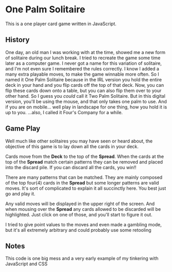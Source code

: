 # One Palm Solitaire
This is a one player card game written in JavaScript. 

## History
One day, an old man I was working with at the time, 
showed me a new form of solitaire during our lunch break. 
I tried to recreate the game some time later as a computer game. 
I never got a name for this variation of solitaire, and I'm not even sure I remembered the rules correctly. I know I added a many extra playable moves, to make the game winnable more often.
So I named it One Palm Solitaire because in the IRL version you hold the entire deck in your hand and you
flip cards off the top of that deck. Now, you can flip these cards down onto a table, but you can also flip them over to 
your other hand. So I guess you _could_ call it Two Palm Solitaire. But in this digital version, you'll be using the mouse,
and that only takes one palm to use. And if you are on mobile... well play in landscape for one thing, how you hold it is up to you.
...also, I called it Four's Company for a while.

## Game Play
Well much like other solitaires you may have seen or heard about, the objective of this game is to lay down all the cards in your deck. 

Cards move from the **Deck** to the top of the **Spread**. When the cards at the top of the **Spread**
match certain patterns they can be removed and placed into the discard pile. 
If you can discard all the cards, you win!!

There are many patterns that can be matched. They are mainly composed of the top four(4) cards in the **Spread**
but some longer patterns are valid moves. It's sort of complicated to explain it all succinctly here. You best just go and play it.

Any valid moves will be displayed in the upper right of the screen. And when mousing over the **Spread** any 
cards allowed to be discarded will be highlighted. Just click on one of those, and you'll start to figure it out.

I tried to give point values to the moves and even made a gambling mode, but it's all extremely arbitrary and 
could probably use some retooling

## Notes
This code is one big mess and a very early example of my tinkering with JavaScript and CSS

